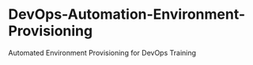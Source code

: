 # DevOps-Automation-Environment-Provisioning
Automated Environment Provisioning for DevOps Training
